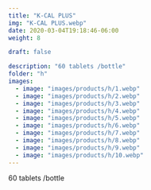 ```yaml
---
title: "K-CAL PLUS"
img: "K-CAL PLUS.webp"
date: 2020-03-04T19:18:46-06:00
weight: 8

draft: false

description: "60 tablets /bottle"
folder: "h"
images:
  - image: "images/products/h/1.webp"
  - image: "images/products/h/2.webp"
  - image: "images/products/h/3.webp"
  - image: "images/products/h/4.webp"
  - image: "images/products/h/5.webp"
  - image: "images/products/h/6.webp"
  - image: "images/products/h/7.webp"
  - image: "images/products/h/8.webp"
  - image: "images/products/h/9.webp"
  - image: "images/products/h/10.webp"
---
```


60 tablets /bottle

